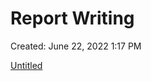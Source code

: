 # Report Writing

Created: June 22, 2022 1:17 PM

[Untitled](Report%20Writing%20ace728c12c134865b955cae82e876d8d/Untitled%20Database%20dfeca9b5ee2143aeb63877a59fb0419c.csv)